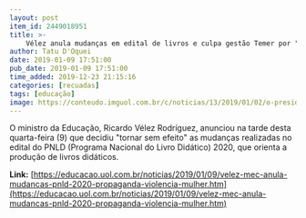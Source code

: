 ```yaml
---
layout: post
item_id: 2449018951
title: >-
    Vélez anula mudanças em edital de livros e culpa gestão Temer por "erros"
author: Tatu D'Oquei
date: 2019-01-09 17:51:00
pub_date: 2019-01-09 17:51:00
time_added: 2019-12-23 21:15:16
categories: [recuadas]
tags: [educação]
image: https://conteudo.imguol.com.br/c/noticias/13/2019/01/02/o-presidente-jair-bolsonaro-psl-empossa-o-colombiano-naturalizado-brasileiro-ricardo-velez-rodriguez-como-ministro-da-educacao-no-palacio-do-planalto-em-brasilia-1546461609175_v2_615x300.jpg
---
```


O ministro da Educação, Ricardo Vélez Rodríguez, anunciou na tarde desta quarta-feira (9) que decidiu "tornar sem efeito" as mudanças realizadas no edital do PNLD (Programa Nacional do Livro Didático) 2020, que orienta a produção de livros didáticos.

**Link:** [https://educacao.uol.com.br/noticias/2019/01/09/velez-mec-anula-mudancas-pnld-2020-propaganda-violencia-mulher.htm](https://educacao.uol.com.br/noticias/2019/01/09/velez-mec-anula-mudancas-pnld-2020-propaganda-violencia-mulher.htm)

